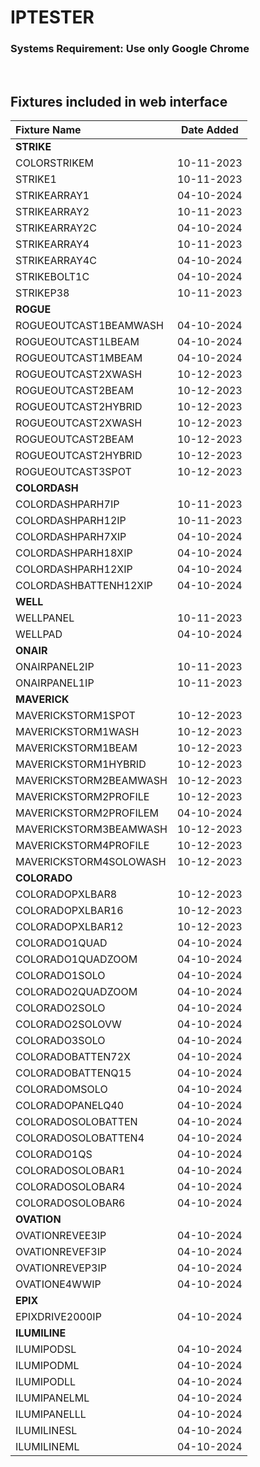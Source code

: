 # IPTESTER

### Systems Requirement: Use only Google Chrome
&nbsp;


## Fixtures included in web interface  

| Fixture Name           | Date Added |
|   :--                  |     :-:    |
| **STRIKE** | |
| COLORSTRIKEM          | 10-11-2023 |
| STRIKE1                | 10-11-2023 |
| STRIKEARRAY1       | 04-10-2024 |
| STRIKEARRAY2           | 10-11-2023 |
| STRIKEARRAY2C       | 04-10-2024 |
| STRIKEARRAY4           | 10-11-2023 |
| STRIKEARRAY4C       | 04-10-2024 |
| STRIKEBOLT1C       | 04-10-2024 |
| STRIKEP38              | 10-11-2023 |
| **ROGUE** | |
| ROGUEOUTCAST1BEAMWASH      | 04-10-2024 |
| ROGUEOUTCAST1LBEAM     | 04-10-2024 |
| ROGUEOUTCAST1MBEAM      | 04-10-2024 |
| ROGUEOUTCAST2XWASH     | 10-12-2023 |
| ROGUEOUTCAST2BEAM      | 10-12-2023 |
| ROGUEOUTCAST2HYBRID    | 10-12-2023 |
| ROGUEOUTCAST2XWASH     | 10-12-2023 |
| ROGUEOUTCAST2BEAM      | 10-12-2023 |
| ROGUEOUTCAST2HYBRID    | 10-12-2023 |
| ROGUEOUTCAST3SPOT      | 10-12-2023 |
| **COLORDASH** | |
| COLORDASHPARH7IP       | 10-11-2023 |
| COLORDASHPARH12IP      | 10-11-2023 
| COLORDASHPARH7XIP       | 04-10-2024 |
| COLORDASHPARH18XIP       | 04-10-2024 |
| COLORDASHPARH12XIP       | 04-10-2024 |
| COLORDASHBATTENH12XIP       | 04-10-2024 |
| **WELL** | |
| WELLPANEL              | 10-11-2023 |
| WELLPAD       | 04-10-2024 |
| **ONAIR** | |
| ONAIRPANEL2IP          | 10-11-2023 |
| ONAIRPANEL1IP          | 10-11-2023 |
| **MAVERICK** | |
| MAVERICKSTORM1SPOT     | 10-12-2023 |
| MAVERICKSTORM1WASH     | 10-12-2023 |
| MAVERICKSTORM1BEAM     | 10-12-2023 |
| MAVERICKSTORM1HYBRID   | 10-12-2023 |
| MAVERICKSTORM2BEAMWASH | 10-12-2023 |
| MAVERICKSTORM2PROFILE  | 10-12-2023 |
| MAVERICKSTORM2PROFILEM       | 04-10-2024 |
| MAVERICKSTORM3BEAMWASH | 10-12-2023 |
| MAVERICKSTORM4PROFILE  | 10-12-2023 |
| MAVERICKSTORM4SOLOWASH | 10-12-2023 |
| **COLORADO** | |
| COLORADOPXLBAR8        | 10-12-2023 |
| COLORADOPXLBAR16       | 10-12-2023 |
| COLORADOPXLBAR12       | 10-12-2023 |
| COLORADO1QUAD       | 04-10-2024 |
| COLORADO1QUADZOOM       | 04-10-2024 |
| COLORADO1SOLO      | 04-10-2024 |
| COLORADO2QUADZOOM       | 04-10-2024 |
| COLORADO2SOLO       | 04-10-2024 |
| COLORADO2SOLOVW      | 04-10-2024 |
| COLORADO3SOLO       | 04-10-2024 |
| COLORADOBATTEN72X      | 04-10-2024 |
| COLORADOBATTENQ15       | 04-10-2024 |
| COLORADOMSOLO       | 04-10-2024 |
| COLORADOPANELQ40       | 04-10-2024 |
| COLORADOSOLOBATTEN       | 04-10-2024 |
| COLORADOSOLOBATTEN4       | 04-10-2024 |
| COLORADO1QS       | 04-10-2024 |
| COLORADOSOLOBAR1       | 04-10-2024 |
| COLORADOSOLOBAR4       | 04-10-2024 |
| COLORADOSOLOBAR6       | 04-10-2024 |
| **OVATION** | |
| OVATIONREVEE3IP       | 04-10-2024 |
| OVATIONREVEF3IP       | 04-10-2024 |
| OVATIONREVEP3IP       | 04-10-2024 |
| OVATIONE4WWIP       | 04-10-2024 |
| **EPIX** | |
| EPIXDRIVE2000IP       | 04-10-2024 |
| **ILUMILINE** | |
| ILUMIPODSL       | 04-10-2024 |
| ILUMIPODML       | 04-10-2024 |
| ILUMIPODLL       | 04-10-2024 |
| ILUMIPANELML       | 04-10-2024 |
| ILUMIPANELLL       | 04-10-2024 |
| ILUMILINESL       | 04-10-2024 |
| ILUMILINEML       | 04-10-2024 |

